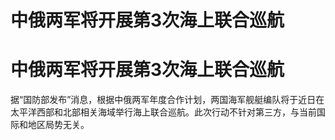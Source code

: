 # 中俄两军将开展第3次海上联合巡航

# 中俄两军将开展第3次海上联合巡航

据“国防部发布”消息，根据中俄两军年度合作计划，两国海军舰艇编队将于近日在太平洋西部和北部相关海域举行海上联合巡航。此次行动不针对第三方，与当前国际和地区局势无关。

